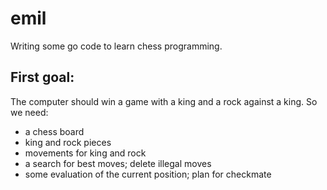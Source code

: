 emil
====

Writing some go code to learn chess programming.

First goal:
-----------

The computer should win a game with a king and a rock against a king.
So we need:
- a chess board
- king and rock pieces
- movements for king and rock
- a search for best moves; delete illegal moves
- some evaluation of the current position; plan for checkmate

